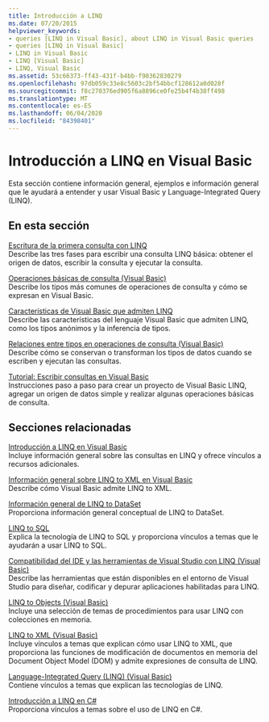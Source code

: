 ```yaml
---
title: Introducción a LINQ
ms.date: 07/20/2015
helpviewer_keywords:
- queries [LINQ in Visual Basic], about LINQ in Visual Basic queries
- queries [LINQ in Visual Basic]
- LINQ in Visual Basic
- LINQ [Visual Basic]
- LINQ, Visual Basic
ms.assetid: 53c66373-ff43-431f-b4bb-f98362830279
ms.openlocfilehash: 97db059c33e8c5603c2bf54bbcf128612a0d028f
ms.sourcegitcommit: f8c270376ed905f6a8896ce0fe25b4f4b38ff498
ms.translationtype: MT
ms.contentlocale: es-ES
ms.lasthandoff: 06/04/2020
ms.locfileid: "84398401"
---
```

# <a name="getting-started-with-linq-in-visual-basic"></a>Introducción a LINQ en Visual Basic
Esta sección contiene información general, ejemplos e información general que le ayudará a entender y usar Visual Basic y Language-Integrated Query (LINQ).  
  
## <a name="in-this-section"></a>En esta sección  
 [Escritura de la primera consulta con LINQ](writing-your-first-linq-query.md)  
 Describe las tres fases para escribir una consulta LINQ básica: obtener el origen de datos, escribir la consulta y ejecutar la consulta.  
  
 [Operaciones básicas de consulta (Visual Basic)](basic-query-operations.md)  
 Describe los tipos más comunes de operaciones de consulta y cómo se expresan en Visual Basic.  
  
 [Características de Visual Basic que admiten LINQ](features-that-support-linq.md)  
 Describe las características del lenguaje Visual Basic que admiten LINQ, como los tipos anónimos y la inferencia de tipos.  
  
 [Relaciones entre tipos en operaciones de consulta (Visual Basic)](type-relationships-in-query-operations.md)  
 Describe cómo se conservan o transforman los tipos de datos cuando se escriben y ejecutan las consultas.  
  
 [Tutorial: Escribir consultas en Visual Basic](walkthrough-writing-queries.md)  
 Instrucciones paso a paso para crear un proyecto de Visual Basic LINQ, agregar un origen de datos simple y realizar algunas operaciones básicas de consulta.  
  
## <a name="related-sections"></a>Secciones relacionadas  
 [Introducción a LINQ en Visual Basic](../../language-features/linq/introduction-to-linq.md)  
 Incluye información general sobre las consultas en LINQ y ofrece vínculos a recursos adicionales.  
  
 [Información general sobre LINQ to XML en Visual Basic](../../language-features/xml/overview-of-linq-to-xml.md)  
 Describe cómo Visual Basic admite LINQ to XML.  
  
 [Información general de LINQ to DataSet](../../../../framework/data/adonet/linq-to-dataset-overview.md)  
 Proporciona información general conceptual de LINQ to DataSet.  
  
 [LINQ to SQL](../../../../framework/data/adonet/sql/linq/index.md)  
 Explica la tecnología de LINQ to SQL y proporciona vínculos a temas que le ayudarán a usar LINQ to SQL.  
  
 [Compatibilidad del IDE y las herramientas de Visual Studio con LINQ (Visual Basic)](visual-studio-ide-and-tools-support-for-linq.md)  
 Describe las herramientas que están disponibles en el entorno de Visual Studio para diseñar, codificar y depurar aplicaciones habilitadas para LINQ.  
  
 [LINQ to Objects (Visual Basic)](linq-to-objects.md)  
 Incluye una selección de temas de procedimientos para usar LINQ con colecciones en memoria.  
  
 [LINQ to XML (Visual Basic)](linq-to-xml.md)  
 Incluye vínculos a temas que explican cómo usar LINQ to XML, que proporciona las funciones de modificación de documentos en memoria del Document Object Model (DOM) y admite expresiones de consulta de LINQ.  
  
 [Language-Integrated Query (LINQ) (Visual Basic)](index.md)  
 Contiene vínculos a temas que explican las tecnologías de LINQ.  
  
 [Introducción a LINQ en C#](../../../../csharp/programming-guide/concepts/linq/index.md)  
 Proporciona vínculos a temas sobre el uso de LINQ en C#.
